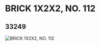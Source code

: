 # BRICK 1X2X2, NO. 112
## 33249
![BRICK 1X2X2, NO. 112](https://lc-www-live-s.legocdn.com/media/bricks/5/2/6186538.jpg)
